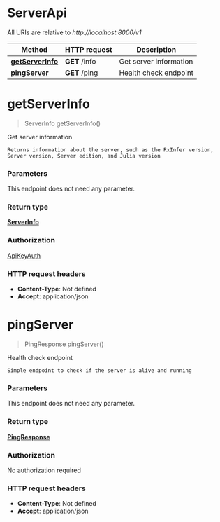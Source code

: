 # ServerApi

All URIs are relative to *http://localhost:8000/v1*

| Method | HTTP request | Description |
|------------- | ------------- | -------------|
| [**getServerInfo**](ServerApi.md#getServerInfo) | **GET** /info | Get server information |
| [**pingServer**](ServerApi.md#pingServer) | **GET** /ping | Health check endpoint |


<a name="getServerInfo"></a>
# **getServerInfo**
> ServerInfo getServerInfo()

Get server information

    Returns information about the server, such as the RxInfer version, Server version, Server edition, and Julia version

### Parameters
This endpoint does not need any parameter.

### Return type

[**ServerInfo**](../Models/ServerInfo.md)

### Authorization

[ApiKeyAuth](../README.md#ApiKeyAuth)

### HTTP request headers

- **Content-Type**: Not defined
- **Accept**: application/json

<a name="pingServer"></a>
# **pingServer**
> PingResponse pingServer()

Health check endpoint

    Simple endpoint to check if the server is alive and running

### Parameters
This endpoint does not need any parameter.

### Return type

[**PingResponse**](../Models/PingResponse.md)

### Authorization

No authorization required

### HTTP request headers

- **Content-Type**: Not defined
- **Accept**: application/json

